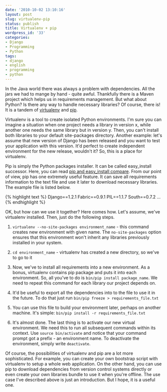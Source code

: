 ```yaml
---
date: '2010-10-02 13:10:16'
layout: post
slug: virtualenv-pip
status: publish
title: Virtualenv + pip
wordpress_id: '33'
categories:
- Django
- Programming
- Python
tags:
- django
- english
- programming
- python
---
```


In the Java world there was always a problem with dependencies. All the jars we had to mange by hand - quite awful. Thankfully there is a Maven project which helps us in requirements management. But what about Python? Is there any way to handle necessary libraries? Of course, there is! It is a tandem of [virtualenv](http://pypi.python.org/pypi/virtualenv) and [pip](http://pip.openplans.org/).

Virtualenv is a tool to create isolated Python environments. I'm sure you can imagine a situation when one project needs a library in version x, while another one needs the same library but in version y. Then, you can't install both libraries to your default site-packages directory. Another example: let's assume that new version of Django has been released and you want to test your application with this version. It'd perfect to create independent environment for the new release, wouldn't it? So, this is a place for virtualenv.

Pip is simply the Python packages installer. It can be called easy_install successor. Here, you can read [pip and easy_install compare](http://pip.openplans.org/#pip-compared-to-easy-install). From our point of view, pip has one extremely useful feature. It can save all requirements information to the text file and use it later to download necessary libraries. The example file is listed below.

{% highlight text %}
  Django==1.2.1
  Fabric==0.9.1
  PIL==1.1.7
  South==0.7.2
  ...
{% endhighlight %}

OK, but how can we use it together? Here comes how. Let's assume, we've virtualenv installed. Then, just do the following steps.



	
  1. `virtualenv --no-site-packages environment_name` - this command creates new environment with given name. The `no-site-packages` option ensures that this environment won't inherit any libraries previously installed in your system.

	
  2. `cd environment_name` - virtualenv has created a new directory, so we've to go to it

	
  3. Now, we've to install all requirements into a new environment. As a bonus, virtualenv contains pip package and puts it into each environment. So, all you've to do is `bin/pip install package_name`. We need to repeat this command for each library our project depends on.

	
  4. It'd be useful to export all the dependencies into to the file to use it in the future. To do that just run `bin/pip freeze > requirements_file.txt`

	
  5. You can use this file to build your environment later, perhaps on another machine. It's simple: `bin/pip install -r requirements_file.txt`

	
  6. It's almost done. The last thing is to activate our new virtual environment. We need this to run all subsequent commands within its context. Use `source bin/activate` and notice that your command prompt got a prefix - an environment name. To deactivate the environment, simply write `deactivate`.




Of course, the possibilities of virtualenv and pip are a lot more sophisticated. For example, you can create your own bootstrap script with virtualenv to setup a whole web application. On the other hand, you can use pip to download dependencies from version control systems directly or even create your own libraries bundle to use it when you're offline. The use case I've described above is just an introduction. But I hope, it is a useful one.
